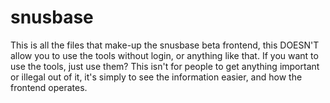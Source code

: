 # snusbase
This is all the files that make-up the snusbase beta frontend, this DOESN'T allow you to use the tools without login, or anything like that. If you want to use the tools, just use them? This isn't for people to get anything important or illegal out of it, it's simply to see the information easier, and how the frontend operates. 
